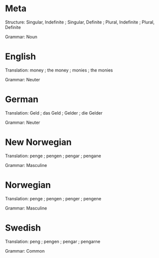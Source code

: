 Meta
====

Structure: Singular, Indefinite ; Singular, Definite ; Plural, Indefinite ; Plural, Definite

Grammar:   Noun



English
=======

Translation: money ; the money ; monies ; the monies

Grammar:     Neuter



German
======

Translation: Geld ; das Geld ; Gelder ; die Gelder

Grammar:     Neuter



New Norwegian
=============

Translation: penge ; pengen ; pengar ; pengane

Grammar:     Masculine


Norwegian
=========

Translation: penge ; pengen ; penger ; pengene

Grammar:     Masculine



Swedish
=======

Translation: peng ; pengen ; pengar ; pengarne

Grammar:     Common
